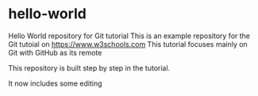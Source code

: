 # hello-world
Hello World repository for Git tutorial
This is an example repository for the Git tutoial on https://www.w3schools.com
This tutorial focuses mainly on Git with GitHub as its remote

This repository is built step by step in the tutorial.

It now includes some editing
